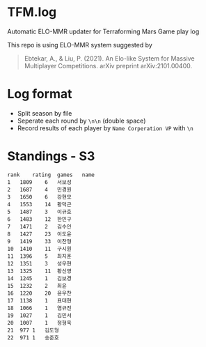 # TFM.log
Automatic ELO-MMR updater for Terraforming Mars Game play log

This repo is using ELO-MMR system suggested by
> Ebtekar, A., & Liu, P. (2021). An Elo-like System for Massive Multiplayer Competitions. arXiv preprint arXiv:2101.00400.


# Log format
* Split season by file
* Seperate each round by `\n\n` (double space)
* Record results of each player by 
`Name Corperation VP`
with `\n`

# Standings - S3
```csv
rank	rating	games	name
1	1809	6	서보성
2	1687	4	민경원
3	1650	6	강현모
4	1553	14	황덕근
5	1487	3	이규호
6	1483	12	한민구
7	1471	2	김수인
8	1427	23	이도윤
9	1419	33	이찬형
10	1410	11	구시원
11	1396	5	최지훈
12	1351	3	성우현
13	1325	11	황신영
14	1245	1	김보경
15	1232	2	최윤
16	1220	20	윤우찬
17	1138	1	표대현
18	1066	1	염규진
19	1027	1	김민서
20	1007	1	정형욱
21	977	1	김도형
22	971	1	송준호
```
